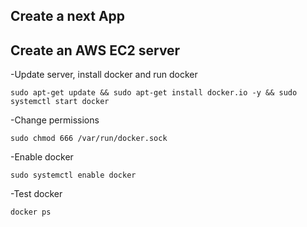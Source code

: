 ## Create a next App
## Create an AWS EC2 server
-Update server, install docker and run docker

```sudo apt-get update && sudo apt-get install docker.io -y && sudo systemctl start docker```

-Change permissions

```sudo chmod 666 /var/run/docker.sock```

-Enable docker

```sudo systemctl enable docker```

-Test docker

```docker ps```
